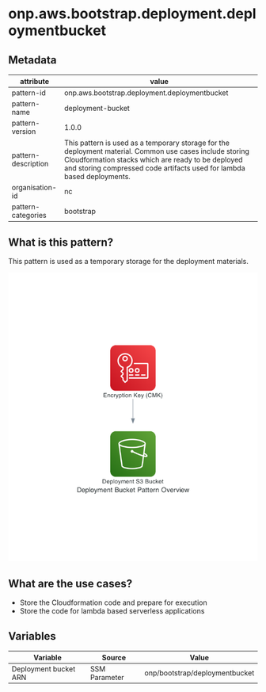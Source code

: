 # onp.aws.bootstrap.deployment.deploymentbucket

## Metadata
| attribute               | value                                         |
| ----------------------- | --------------------------------------------- |
| pattern-id              | onp.aws.bootstrap.deployment.deploymentbucket |
| pattern-name            | deployment-bucket                             |
| pattern-version         | 1.0.0                                         |
| pattern-description     | This pattern is used as a temporary storage for the deployment material. Common use cases include storing Cloudformation stacks which are ready to be deployed and storing compressed code artifacts used for lambda based deployments.                                                              |
| organisation-id         | nc                                            |
| pattern-categories      | bootstrap                                     |

## What is this pattern?
This pattern is used as a temporary storage for the deployment materials.

![](./diagrams/res/overview.png)

## What are the use cases?
- Store the Cloudformation code and prepare for execution
- Store the code for lambda based serverless applications

## Variables

| Variable               | Source                                         | Value |
| ----------------------- | --------------------------------------------- | ------|
| Deployment bucket ARN             | SSM Parameter | onp/bootstrap/deploymentbucket|
